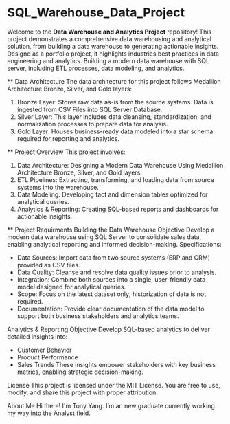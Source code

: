 # SQL_Warehouse_Data_Project

Welcome to the **Data Warehouse and Analytics Project** repository!
This project demonstrates a comprehensive data warehousing and analytical solution, from building a data warehouse to generating actionable insights. Designd as a portfolio project, it highlights industries best practices in data engineering and analytics.
Building a modern data warehouse with SQL server, including ETL processes, data modeling, and analytics.


** Data Architecture
The data architecture for this project follows Medallion Architecture Bronze, Silver, and Gold layers:
  1. Bronze Layer: Stores raw data as-is from the source systems. Data is ingested from CSV Files into SQL Server Database.
  2. Silver Layer: This layer includes data cleansing, standardization, and normalization processes to prepare data for analysis.
  3. Gold Layer: Houses business-ready data modeled into a star schema required for reporting and analytics.


** Project Overview 
This project involves:
  1. Data Architecture: Designing a Modern Data Warehouse Using Medallion Architecture Bronze, Silver, and Gold layers.
  2. ETL Pipelines: Extracting, transforming, and loading data from source systems into the warehouse.
  3. Data Modeling: Developing fact and dimension tables optimized for analytical queries.
  4. Analytics & Reporting: Creating SQL-based reports and dashboards for actionable insights.


** Project Requirments
Building the Data Warehouse 
Objective
Develop a modern data warehouse using SQL Server to consolidate sales data, enabling analytical reporting and informed decision-making.
Specifications:
* Data Sources: Import data from two source systems (ERP and CRM) provided as CSV files.
* Data Quality: Cleanse and resolve data quality issues prior to analysis.
* Integration: Combine both sources into a single, user-friendly data model designed for analytical queries.
* Scope: Focus on the latest dataset only; historization of data is not required.
* Documentation: Provide clear documentation of the data model to support both business stakeholders and analytics teams.


Analytics & Reporting
Objective
Develop SQL-based analytics to deliver detailed insights into:
* Customer Behavior
* Product Performance
* Sales Trends
These insights empower stakeholders with key business metrics, enabling strategic decision-making.


License
This project is licensed under the MIT License. You are free to use, modify, and share this project with proper attribution.


About Me
Hi there! I'm Tony Yang. I’m an new graduate currently working my way into the Analyst field.
